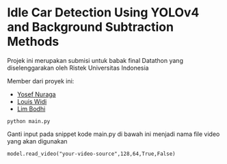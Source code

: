 # Idle Car Detection Using YOLOv4 and Background Subtraction Methods
Projek ini merupakan submisi untuk babak final Datathon yang diselenggarakan oleh Ristek Universitas Indonesia

Member dari proyek ini:
- <a href = 'https://www.linkedin.com/in/yosefnw/'>Yosef Nuraga</a>
- <a href = 'https://www.linkedin.com/in/louis-widi-anandaputra-90008815a/'>Louis Widi</a>
- <a href = 'https://www.linkedin.com/in/limbodhiwijaya/'>Lim Bodhi</a>

```
python main.py
```

Ganti input pada snippet kode main.py di bawah ini menjadi nama file video yang akan digunakan
```
model.read_video("your-video-source",128,64,True,False)
```
